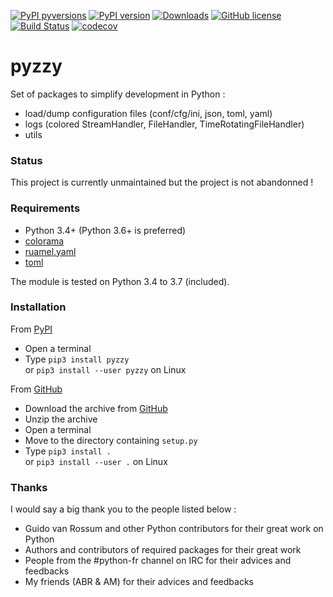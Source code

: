[![PyPI pyversions](https://img.shields.io/pypi/pyversions/pyzzy.svg)](https://pypi.org/project/pyzzy/)
[![PyPI version](https://img.shields.io/pypi/v/pyzzy.svg)](https://pypi.org/project/pyzzy/)
[![Downloads](http://pepy.tech/badge/pyzzy)](http://pepy.tech/project/pyzzy)
[![GitHub license](https://img.shields.io/github/license/krakozaure/pyzzy.svg)](https://github.com/krakozaure/pyzzy/blob/master/LICENSE)
[![Build Status](https://travis-ci.org/krakozaure/pyzzy.svg?branch=master)](https://travis-ci.org/krakozaure/pyzzy)
[![codecov](https://codecov.io/gh/krakozaure/pyzzy/branch/master/graph/badge.svg)](https://codecov.io/gh/krakozaure/pyzzy)

# pyzzy

Set of packages to simplify development in Python :
- load/dump configuration files (conf/cfg/ini, json, toml, yaml)
- logs (colored StreamHandler, FileHandler, TimeRotatingFileHandler)
- utils 

### Status

This project is currently unmaintained but the project is not abandonned !

### Requirements

- Python 3.4+ (Python 3.6+ is preferred)
- [colorama](https://github.com/tartley/colorama)
- [ruamel.yaml](https://bitbucket.org/ruamel/yaml)
- [toml](https://github.com/uiri/toml)

The module is tested on Python 3.4 to 3.7 (included).

### Installation

From [PyPI](https://pypi.org/)

- Open a terminal
- Type `pip3 install pyzzy` 
  <br>or `pip3 install --user pyzzy` on Linux

From [GitHub](https://github.com)

- Download the archive from [GitHub](https://github.com/krakozaure/pyzzy)
- Unzip the archive
- Open a terminal
- Move to the directory containing `setup.py`
- Type `pip3 install .`
  <br>or `pip3 install --user .` on Linux


### Thanks

I would say a big thank you to the people listed below :

- Guido van Rossum and other Python contributors for their great work on Python
- Authors and contributors of required packages for their great work
- People from the #python-fr channel on IRC for their advices and feedbacks
- My friends (ABR & AM) for their advices and feedbacks
